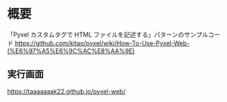 # 概要

「Pyxel カスタムタグで HTML ファイルを記述する」パターンのサンプルコード
<https://github.com/kitao/pyxel/wiki/How-To-Use-Pyxel-Web-(%E6%97%A5%E6%9C%AC%E8%AA%9E)>

## 実行画面

<https://taaaaaaak22.github.io/pyxel-web/>
